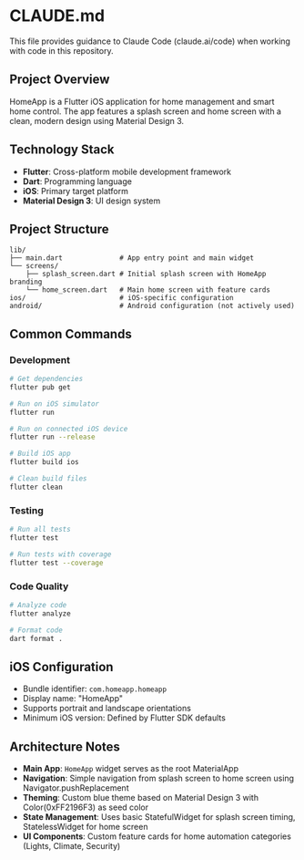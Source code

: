 # CLAUDE.md

This file provides guidance to Claude Code (claude.ai/code) when working with code in this repository.

## Project Overview

HomeApp is a Flutter iOS application for home management and smart home control. The app features a splash screen and home screen with a clean, modern design using Material Design 3.

## Technology Stack

- **Flutter**: Cross-platform mobile development framework
- **Dart**: Programming language
- **iOS**: Primary target platform
- **Material Design 3**: UI design system

## Project Structure

```
lib/
├── main.dart              # App entry point and main widget
└── screens/
    ├── splash_screen.dart # Initial splash screen with HomeApp branding
    └── home_screen.dart   # Main home screen with feature cards
ios/                       # iOS-specific configuration
android/                   # Android configuration (not actively used)
```

## Common Commands

### Development
```bash
# Get dependencies
flutter pub get

# Run on iOS simulator
flutter run

# Run on connected iOS device
flutter run --release

# Build iOS app
flutter build ios

# Clean build files
flutter clean
```

### Testing
```bash
# Run all tests
flutter test

# Run tests with coverage
flutter test --coverage
```

### Code Quality
```bash
# Analyze code
flutter analyze

# Format code
dart format .
```

## iOS Configuration

- Bundle identifier: `com.homeapp.homeapp`
- Display name: "HomeApp"
- Supports portrait and landscape orientations
- Minimum iOS version: Defined by Flutter SDK defaults

## Architecture Notes

- **Main App**: `HomeApp` widget serves as the root MaterialApp
- **Navigation**: Simple navigation from splash screen to home screen using Navigator.pushReplacement
- **Theming**: Custom blue theme based on Material Design 3 with Color(0xFF2196F3) as seed color
- **State Management**: Uses basic StatefulWidget for splash screen timing, StatelessWidget for home screen
- **UI Components**: Custom feature cards for home automation categories (Lights, Climate, Security)